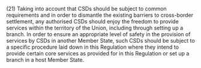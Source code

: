 (21) Taking into account that CSDs should be subject to common requirements and in order to dismantle the existing barriers to cross-border settlement, any authorised CSDs should enjoy the freedom to provide services within the territory of the Union, including through setting up a branch. In order to ensure an appropriate level of safety in the provision of services by CSDs in another Member State, such CSDs should be subject to a specific procedure laid down in this Regulation where they intend to provide certain core services as provided for in this Regulation or set up a branch in a host Member State.